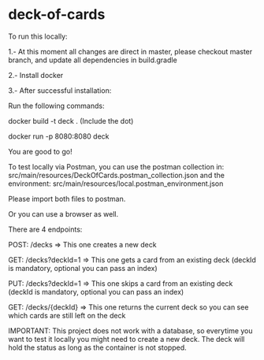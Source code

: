 # deck-of-cards

To run this locally:

1.- At this moment all changes are direct in master, please checkout master branch, and update all dependencies in build.gradle

2.- Install docker

3.- After successful installation:

Run the following commands:

docker build -t deck . (Include the dot)

docker run -p 8080:8080 deck


You are good to go!

To test locally via Postman, 
you can use the postman collection in: src/main/resources/DeckOfCards.postman_collection.json and the environment: src/main/resources/local.postman_environment.json

Please import both files to postman.

Or you can use a browser as well.

There are 4 endpoints:

POST: /decks => This one creates a new deck

GET: /decks?deckId=1 => This one gets a card from an existing deck (deckId is mandatory, optional you can pass an index)

PUT: /decks?deckId=1 => This one skips a card from an existing deck (deckId is mandatory, optional you can pass an index)

GET: /decks/{deckId} => This one returns the current deck so you can see which cards are still left on the deck

IMPORTANT: This project does not work with a database, so everytime you want to test it locally you might need to create a new deck. The deck will hold the status as 
long as the container is not stopped.
